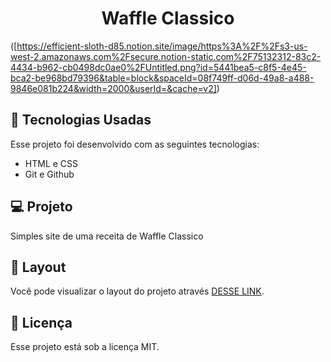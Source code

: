 <h1 align="center"> Waffle Classico </h1>

([https://efficient-sloth-d85.notion.site/image/https%3A%2F%2Fs3-us-west-2.amazonaws.com%2Fsecure.notion-static.com%2F75132312-83c2-4434-b962-cb0498dc0ae0%2FUntitled.png?id=5441bea5-c8f5-4e45-bca2-be968bd79396&table=block&spaceId=08f749ff-d06d-49a8-a488-9846e081b224&width=2000&userId=&cache=v2])

## 🚀 Tecnologias Usadas

Esse projeto foi desenvolvido com as seguintes tecnologias:

- HTML e CSS
- Git e Github

## 💻 Projeto

Simples site de uma receita de Waffle Classico

## 🔖 Layout

Você pode visualizar o layout do projeto através [DESSE LINK]([https://www.figma.com/community/file/1187422022288947321](https://efficient-sloth-d85.notion.site/Desafio-Piloto-P-gina-de-Receita-15acc6a34f744484a2e64a1f115bfbae)).

## :memo: Licença

Esse projeto está sob a licença MIT.
